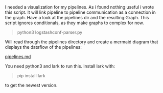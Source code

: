 I needed a visualization for my pipelines. As i found nothing useful i wrote this script. It will link pipeline to pipeline communication as a connection in the graph. Have a look at the pipelines dir and the resulting Graph. This script ignores conditionals, as they make graphs to complex for now.

>python3 logstashconf-parser.py

Will read through the pipelines directory and create a mermaid diagram that displays the dataflow of the pipelines:

[pipelines.md](./pipelines.md)

You need python3 and lark to run this. Install lark with:
> pip install lark

to get the newest version. 
